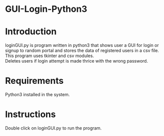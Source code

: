 # GUI-Login-Python3  
# Introduction  
loginGUI.py is program written in python3 that shows user a GUI for login or signup to random portal and stores the data of registered users in a csv file.  
This program uses tkinter and csv modules.  
Deletes users if login attempt is made thrice with the wrong password.  
  
# Requirements  
Python3 installed in the system.  

# Instructions  
Double click on loginGUI.py to run the program.  
